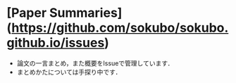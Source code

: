 # [Paper Summaries] (https://github.com/sokubo/sokubo.github.io/issues)

- 論文の一言まとめ，また概要をIssueで管理しています．
- まとめかたについては手探り中です．
